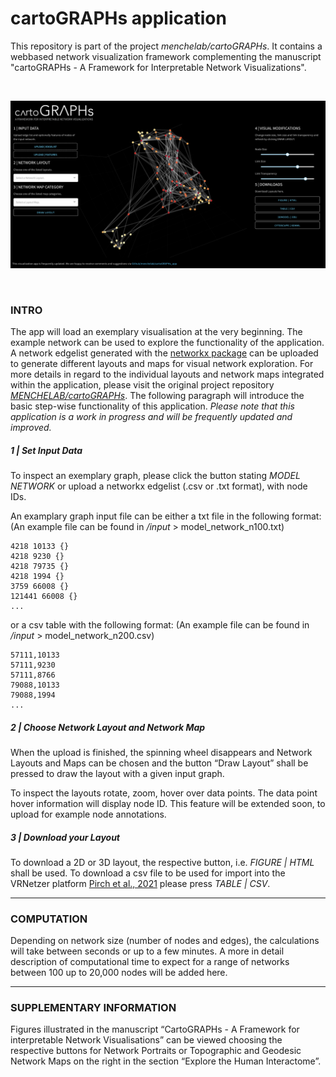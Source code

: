# cartoGRAPHs application 

This repository is part of the project *menchelab/cartoGRAPHs*. It contains a webbased network visualization framework complementing the manuscript "cartoGRAPHs - A Framework for Interpretable Network Visualizations". 

<p>&nbsp;</p>

![webapplication](cartoGRAPHs_app/img/theapp.png)

<p>&nbsp;</p>

### INTRO

The app will load an exemplary visualisation at the very beginning. The example network can be used to explore the functionality of the application. 
A network edgelist generated with the [networkx package](https://networkx.org/) can be uploaded to generate different layouts and maps for visual network exploration. For more details in regard to the individual layouts and network maps integrated within the application, please visit the original project repository [*MENCHELAB/cartoGRAPHs*](menchelab/cartoGRAPHs). 
The following paragraph will introduce the basic step-wise functionality of this application. 
*Please note that this application is a work in progress and will be frequently updated and improved.* 


##### 1 | Set Input Data
To inspect an exemplary graph, please click the button stating *MODEL NETWORK* or upload a networkx edgelist (.csv or .txt format), with node IDs.

An examplary graph input file can be either a txt file in the following format: 
(An example file can be found in */input* > model_network_n100.txt)

```
4218 10133 {}
4218 9230 {}
4218 79735 {}
4218 1994 {}
3759 66008 {}
121441 66008 {}
... 
```

or a csv table with the following format: 
(An example file can be found in */input* > model_network_n200.csv)
```
57111,10133
57111,9230
57111,8766
79088,10133
79088,1994
... 
```


##### 2 | Choose Network Layout and Network Map 
When the upload is finished, the spinning wheel disappears and Network Layouts and Maps can be chosen and the button “Draw Layout” shall be pressed to draw the layout with a given input graph. 

To inspect the layouts rotate, zoom, hover over data points.
The data point hover information will display node ID. This feature will be extended soon, to upload for example node annotations.

##### 3 | Download your Layout
To download a 2D or 3D layout, the respective button, i.e. *FIGURE | HTML* shall be used. 
To download a csv file to be used for import into the VRNetzer platform [Pirch et al., 2021](https://www.nature.com/articles/s41467-021-22570-w) please press *TABLE | CSV*. 

---

### COMPUTATION
Depending on network size (number of nodes and edges), the calculations will take between seconds or up to a few minutes. A more in detail description of computational time to expect for a range of networks between 100 up to 20,000 nodes will be added here. 

---
 
### SUPPLEMENTARY INFORMATION
Figures illustrated in the manuscript “CartoGRAPHs - A Framework for interpretable Network Visualisations” can be viewed choosing the respective buttons for Network Portraits or Topographic and Geodesic Network Maps on the right in the section “Explore the Human Interactome”.
